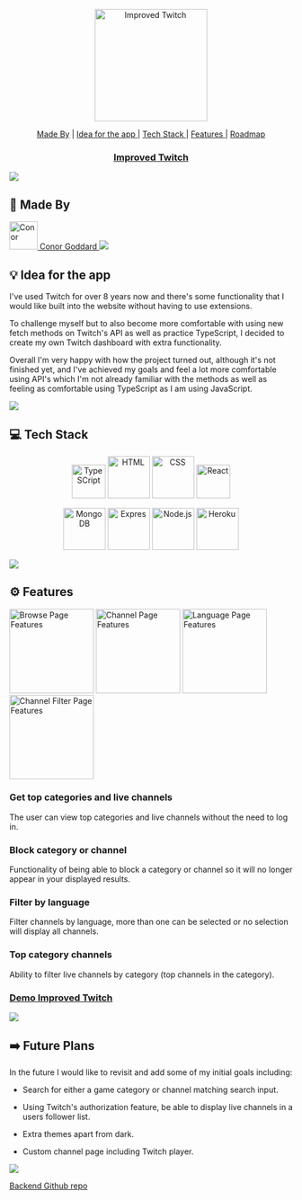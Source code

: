 <a href="https://improved-twitch.netlify.app/directory/categories">
<p align="center"><img src="https://puu.sh/Jpjkl/2b9ae89b93.png" alt="Improved Twitch" width="200"/></p>
</a>

<p align="center">
<a href="#-made-by">Made By</a> |
<a href="#-idea-for-the-app"> Idea for the app </a> |
<a href="#-tech-stack"> Tech Stack </a> |
<a href="#%EF%B8%8F-features"> Features </a> |
<a href="#%EF%B8%8F-future-plans"> Roadmap </a>
</p>

<h3 align="center">
<a href="https://improved-twitch.netlify.app/directory/categories">Improved Twitch</a> 
</h3>

<img src="https://raw.githubusercontent.com/andreasbm/readme/master/assets/lines/rainbow.png"/>

## 👋 Made By

<a href="https://github.com/ConorG1247">
<img src="https://images.weserv.nl/?url=https://avatars.githubusercontent.com/u/102623019?v=4v=4&h=300&w=300&fit=cover&mask=circle&maxage=7d" alt="Conor" title="Conor Goddard" height="50"/> Conor Goddard
<a/>

<img src="https://raw.githubusercontent.com/andreasbm/readme/master/assets/lines/rainbow.png"/>

## 💡 Idea for the app

I've used Twitch for over 8 years now and there's some functionality that I would like built into the website without having to use extensions.

To challenge myself but to also become more comfortable with using new fetch methods on Twitch's API as well as practice TypeScript, I decided to create my own Twitch dashboard with extra functionality.

Overall I'm very happy with how the project turned out, although it's not finished yet, and I've achieved my goals and feel a lot more comfortable using API's which I'm not already familiar with the methods as well as feeling as comfortable using TypeScript as I am using JavaScript.

<img src="https://raw.githubusercontent.com/andreasbm/readme/master/assets/lines/rainbow.png"/>

## 💻 Tech Stack

<p align="center">

<img src="https://seeklogo.com/images/T/typescript-logo-B29A3F462D-seeklogo.com.png" alt="TypeSCript" title="TypeSript" height="60"/>
<img src="https://seeklogo.com/images/H/html5-logo-EF92D240D7-seeklogo.com.png" alt="HTML" title="HTML" height="75"/>
<img src="https://seeklogo.com/images/C/css3-logo-8724075274-seeklogo.com.png" alt="CSS" title="CSS" height="75"/>
<img src="https://seeklogo.com/images/R/react-logo-7B3CE81517-seeklogo.com.png" alt="React" title="React" height="60"/>
</p>

<p align="center">
<img src="https://infinapps.com/wp-content/uploads/2018/10/mongodb-logo.png" alt="MongoDB" title="MongoDB" height="75"/>
<img src="https://assets.website-files.com/61ca3f775a79ec5f87fcf937/6202fcdee5ee8636a145a41b_1234.png" alt="Expres" title="Express" width="75"/>
<img src="https://seeklogo.com/images/N/nodejs-logo-FBE122E377-seeklogo.com.png" alt="Node.js" title="Node.js" height="75"/>
<img src="https://seeklogo.com/images/H/heroku-logo-B774A78667-seeklogo.com.png" alt="Heroku" title="Heroku" height="75"/>
</p>

<img src="https://raw.githubusercontent.com/andreasbm/readme/master/assets/lines/rainbow.png"/>
  
 ## ⚙️ Features 
 
 <p>
 <img src="https://puu.sh/JpjeR/d87f3e2666.png" alt="Browse Page Features" title="Landing Page Features" width="150"/>
 <img src="https://puu.sh/Jpjgd/ceeb963a48.png" alt="Channel Page Features" title="Landing Page Features" width="150"/>
 <img src="https://puu.sh/JpjgG/c3d237a1b6.png" alt="Language Page Features" title="Landing Page Features" width="150"/>
 <img src="https://puu.sh/JpjgM/9045cc70a8.png" alt="Channel Filter Page Features" title="Landing Page Features" width="150"/>
 </p>

### Get top categories and live channels

The user can view top categories and live channels without the need to log in.

### Block category or channel

Functionality of being able to block a category or channel so it will no longer appear in your displayed results.

### Filter by language

Filter channels by language, more than one can be selected or no selection will display all channels.

### Top category channels

Ability to filter live channels by category (top channels in the category).

### <a href="https://improved-twitch.netlify.app/directory/categories">Demo Improved Twitch</a>

 <img src="https://raw.githubusercontent.com/andreasbm/readme/master/assets/lines/rainbow.png"/>

## ➡️ Future Plans

In the future I would like to revisit and add some of my initial goals including:

- Search for either a game category or channel matching search input.

- Using Twitch's authorization feature, be able to display live channels in a users follower list.

- Extra themes apart from dark.

- Custom channel page including Twitch player.

<img src="https://raw.githubusercontent.com/andreasbm/readme/master/assets/lines/rainbow.png"/>

[Backend Github repo](https://github.com/ConorG1247/TwitchDashboardBackend)
